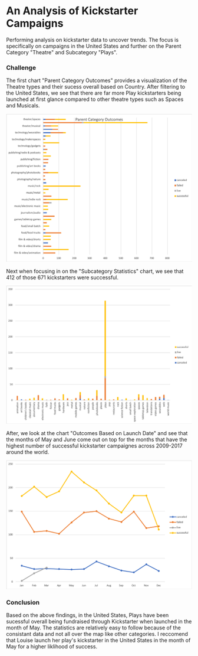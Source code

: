 # An Analysis of Kickstarter Campaigns
Performing analysis on kickstarter data to uncover trends. The focus is specifically on campaigns in the United States and further on the Parent Category "Theatre" and Subcategory "Plays".

### Challenge

The first chart "Parent Category Outcomes" provides a visualization of the Theatre types and their sucess overall based on Country. After filtering to the United States, we see that there are far more Play kickstarters being launched at first glance compared to other theatre types such as Spaces and Musicals.

![Parent Category Outcomes](https://github.com/alyssavonyokes/kickstarter-analysis/blob/master/Parent%20Category%20Outcomes.png)

Next when focusing in on the "Subcategory Statistics" chart, we see that 412 of those 671 kickstarters were successful.

![Subcategory Statistics](https://github.com/alyssavonyokes/kickstarter-analysis/blob/master/Subcategory%20Statistics.png)

After, we look at the chart "Outcomes Based on Launch Date" and see that the months of May and June come out on top for the months that have the highest number of successful kickstarter campaignes across 2009-2017 around the world.

![Outcomes Based on Launch Date](https://github.com/alyssavonyokes/kickstarter-analysis/blob/master/Outcomes%20Based%20on%20Launch%20Date.png)

### Conclusion

Based on the above findings, in the United States, Plays have been sucessful overall being fundraised through Kickstarter when launched in the month of May. The statistics are relatively easy to follow because of the consistant data and not all over the map like other categories. I reccomend that Louise launch her play's kickstarter in the United States in the month of May for a higher liklihood of success. 

